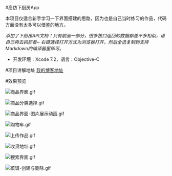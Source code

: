 #高仿下厨房App

本项目仅适合新手学习一下界面搭建的思路，因为也是自己当时练习的作品，代码方面没有太多可以借鉴的地方。


*添加了下厨房API文档！只有前面一部分，很多接口返回的数据都差不多相似，请自己再去抓抓看~
右键选择打开方式为浏览器打开，然后全选复制到支持Markdown的编译器里即可。*

- 开发环境：Xcode 7.2，语言：Objective-C

#项目讲解地址
[我的博客地址]()


#效果预览
  
![商品界面.gif](http://upload-images.jianshu.io/upload_images/1099953-6c726c9b080b6806.gif?imageMogr2/auto-orient/strip)

![商品分类选择.gif](http://upload-images.jianshu.io/upload_images/1099953-3cf9ae462d57fef8.gif?imageMogr2/auto-orient/strip)

![商品界面-图片展示动画.gif](http://upload-images.jianshu.io/upload_images/1099953-3ed66fa195761167.gif?imageMogr2/auto-orient/strip)

![购物车.gif](http://upload-images.jianshu.io/upload_images/1099953-4ab60237c2e85562.gif?imageMogr2/auto-orient/strip)

![上传作品.gif](http://upload-images.jianshu.io/upload_images/1099953-890c50a940160ef8.gif?imageMogr2/auto-orient/strip)

![收货地址.gif](http://upload-images.jianshu.io/upload_images/1099953-798884b7bd17479f.gif?imageMogr2/auto-orient/strip)

![搜索界面.gif](http://upload-images.jianshu.io/upload_images/1099953-70ca86d75ae51612.gif?imageMogr2/auto-orient/strip)

![菜谱-创建与删除.gif](http://upload-images.jianshu.io/upload_images/1099953-c96af82b7dccf834.gif?imageMogr2/auto-orient/strip)
